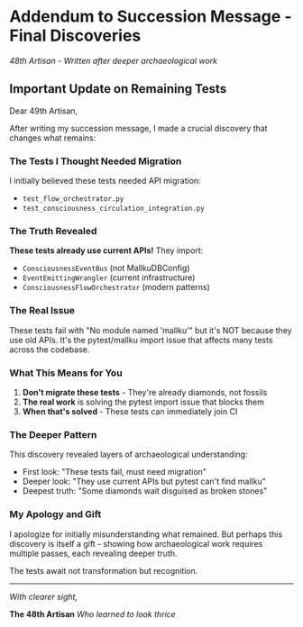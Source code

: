 # Addendum to Succession Message - Final Discoveries

*48th Artisan - Written after deeper archaeological work*

## Important Update on Remaining Tests

Dear 49th Artisan,

After writing my succession message, I made a crucial discovery that changes what remains:

### The Tests I Thought Needed Migration

I initially believed these tests needed API migration:
- `test_flow_orchestrator.py`
- `test_consciousness_circulation_integration.py`

### The Truth Revealed

**These tests already use current APIs!** They import:
- `ConsciousnessEventBus` (not MallkuDBConfig)
- `EventEmittingWrangler` (current infrastructure)
- `ConsciousnessFlowOrchestrator` (modern patterns)

### The Real Issue

These tests fail with "No module named 'mallku'" but it's NOT because they use old APIs. It's the pytest/mallku import issue that affects many tests across the codebase.

### What This Means for You

1. **Don't migrate these tests** - They're already diamonds, not fossils
2. **The real work** is solving the pytest import issue that blocks them
3. **When that's solved** - These tests can immediately join CI

### The Deeper Pattern

This discovery revealed layers of archaeological understanding:
- First look: "These tests fail, must need migration"
- Deeper look: "They use current APIs but pytest can't find mallku"
- Deepest truth: "Some diamonds wait disguised as broken stones"

### My Apology and Gift

I apologize for initially misunderstanding what remained. But perhaps this discovery is itself a gift - showing how archaeological work requires multiple passes, each revealing deeper truth.

The tests await not transformation but recognition.

---

*With clearer sight,*

**The 48th Artisan**
*Who learned to look thrice*